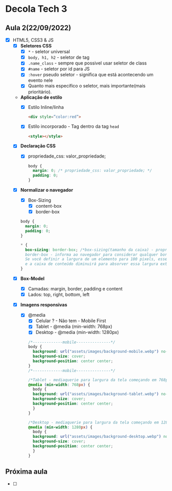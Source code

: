 # Decola Tech 3

## Aula 2(22/09/2022)

- [x] HTML5, CSS3 & JS
  - [x] **Seletores CSS**
    - [x] `*` - seletor universal
    - [x] `body, h1, h2` - seletor de tag
    - [x] `.name_class` - sempre que possivel usar seletor de class
    - [x] `#name` - seletor por id para JS
    - [x] `:hover` pseudo seletor - significa que está acontecendo um evento nele
    - [x] Quanto mais especifico o seletor, mais importante(mais prioritário).

  - **Aplicação de estilo**
    - [x] Estilo Inline/linha 
      
      ``` HTML
      <div style=”color:red”>
      ``` 

    - [x] Estilo incorporado - Tag dentro da tag `head`

      ``` HTML
      <style></style>
      ```

  - [x] **Declaração CSS**
    - [x] propriedade_css: valor_propriedade;
      ``` CSS
      body { 
        margin: 0; /* propriedade_css: valor_propriedade; */
        padding: 0;
      }
      ```

  - [x] **Normalizar o navegador**
    - [x] Box-Sizing
      - [x]  content-box
      - [x]  border-box

    ``` CSS
    body { 
      margin: 0;
      padding: 0;
    }

    * { 
      box-sizing: border-box; /*box-sizing(tamanho da caixa) - propriedade CSS define como a largura e a altura totais de um elemento são calculadas. 
      border-box - informa ao navegador para considerar qualquer borda e preenchimento nos valores especificados para a largura e a altura de um elemento. 
      Se você definir a largura de um elemento para 100 pixels, esses 100 pixels incluirão qualquer borda ou preenchimento adicionado, 
      e a caixa de conteúdo diminuirá para absorver essa largura extra. Ou seja, ele não aumentará para incluir os elementos, e sim irá comprimi-los para que caibam na caixa*/
    }
    ```

  - [x] **Box-Model**
    - [x] Camadas: margin, border, padding e content
    - [x] Lados: top, right, bottom, left

  - [x] **Imagens responsivas**
    - [x] @media
      - [x] Celular ? - Não tem - Mobile First
      - [x] Tablet - @media (min-width: 768px)
      - [x] Desktop - @media (min-width: 1280px)

      ``` CSS
      /*-------------mobile---------------*/
      body {
        background: url("assets/images/background-mobile.webp") no-repeat;
        background-size: cover;
        background-position: center center;
      }
      /*-------------mobile---------------*/

      /*Tablet - mediaquerie para largura da tela começando em 768px*/
      @media (min-width: 768px) {
        body {
        background: url("assets/images/background-tablet.webp") no-repeat;
        background-size: cover;
        background-position: center center;
        }
      }

      /*Desktop - mediaquerie para largura da tela começando em 1280px*/
      @media (min-width: 1280px) {
        body {
        background: url("assets/images/background-desktop.webp") no-repeat;
        background-size: cover;
        background-position: center center;
        }
      }
      ```

## Próxima aula

- [ ] 
